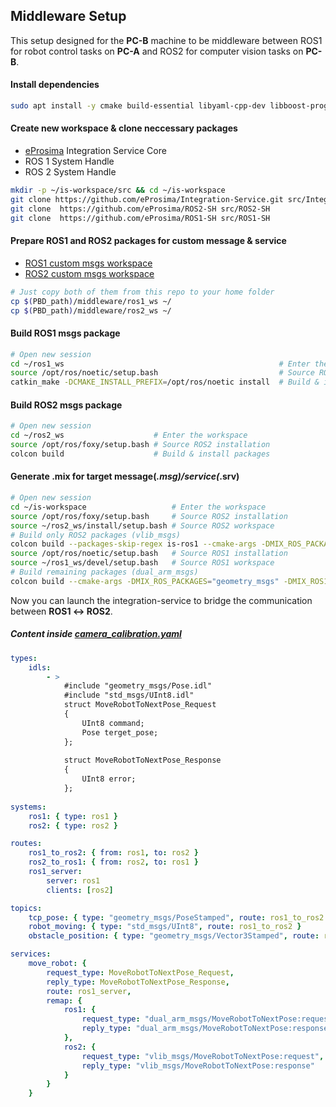 ## Middleware Setup
This setup designed for the **PC-B** machine to be middleware between ROS1 for robot control tasks on **PC-A** and ROS2 for computer vision tasks on **PC-B**.

#### Install dependencies
```sh
sudo apt install -y cmake build-essential libyaml-cpp-dev libboost-program-options-dev libssl-dev libwebsocketpp-dev python3-colcon-common-extensions git
```

#### Create new workspace & clone neccessary packages
- [eProsima](https://www.eprosima.com/) Integration Service Core
- ROS 1 System Handle
- ROS 2 System Handle
```sh
mkdir -p ~/is-workspace/src && cd ~/is-workspace
git clone https://github.com/eProsima/Integration-Service.git src/Integration-Service --recursive
git clone  https://github.com/eProsima/ROS2-SH src/ROS2-SH
git clone  https://github.com/eProsima/ROS1-SH src/ROS1-SH
```

#### Prepare ROS1 and ROS2 packages for custom message & service
- [ROS1 custom msgs workspace](../middleware/ros1_ws)
- [ROS2 custom msgs workspace](../middleware/ros2_ws)
```sh
# Just copy both of them from this repo to your home folder
cp $(PBD_path)/middleware/ros1_ws ~/
cp $(PBD_path)/middleware/ros2_ws ~/
```

#### Build ROS1 msgs package
```sh
# Open new session
cd ~/ros1_ws                                                # Enter the workspace
source /opt/ros/noetic/setup.bash                           # Source ROS1 installtion
catkin_make -DCMAKE_INSTALL_PREFIX=/opt/ros/noetic install  # Build & install packages
```
#### Build ROS2 msgs package
```sh
# Open new session
cd ~/ros2_ws                    # Enter the workspace
source /opt/ros/foxy/setup.bash # Source ROS2 installation
colcon build                    # Build & install packages
```
#### Generate .mix for target message(*.msg)/service(*.srv)
```sh
# Open new session
cd ~/is-workspace                   # Enter the workspace
source /opt/ros/foxy/setup.bash     # Source ROS2 installation
source ~/ros2_ws/install/setup.bash # Source ROS2 workspace
# Build only ROS2 packages (vlib_msgs)
colcon build --packages-skip-regex is-ros1 --cmake-args -DMIX_ROS_PACKAGES="geometry_msgs" -DMIX_ROS2_PACKAGES="vlib_msgs"
source /opt/ros/noetic/setup.bash   # Source ROS1 installation
source ~/ros1_ws/devel/setup.bash   # Source ROS1 workspace
# Build remaining packages (dual_arm_msgs)
colcon build --cmake-args -DMIX_ROS_PACKAGES="geometry_msgs" -DMIX_ROS1_PACKAGES="dual_arm_msgs"
```
Now you can launch the integration-service to bridge the communication between **ROS1 &harr; ROS2**.

##### Content inside [camera_calibration.yaml](../middleware/ros2_ws/src/vlib_msgs/is/UR5e_demo/camera_calibration.yaml)
```yaml
types:
    idls:
        - >
            #include "geometry_msgs/Pose.idl"
            #include "std_msgs/UInt8.idl"
            struct MoveRobotToNextPose_Request
            {
            	UInt8 command;
            	Pose terget_pose;
            };
            
            struct MoveRobotToNextPose_Response
            {
            	UInt8 error;
            };
            
systems:
    ros1: { type: ros1 }
    ros2: { type: ros2 }

routes:
    ros1_to_ros2: { from: ros1, to: ros2 }
    ros2_to_ros1: { from: ros2, to: ros1 }
    ros1_server:
        server: ros1
        clients: [ros2]

topics:
    tcp_pose: { type: "geometry_msgs/PoseStamped", route: ros1_to_ros2 }
    robot_moving: { type: "std_msgs/UInt8", route: ros1_to_ros2 }
    obstacle_position: { type: "geometry_msgs/Vector3Stamped", route: ros2_to_ros1 }

services:
    move_robot: {
        request_type: MoveRobotToNextPose_Request,
        reply_type: MoveRobotToNextPose_Response,
        route: ros1_server,
        remap: {
            ros1: {
                request_type: "dual_arm_msgs/MoveRobotToNextPose:request",
                reply_type: "dual_arm_msgs/MoveRobotToNextPose:response"
            },
            ros2: {
                request_type: "vlib_msgs/MoveRobotToNextPose:request",
                reply_type: "vlib_msgs/MoveRobotToNextPose:response"
            }
        }
    }

```